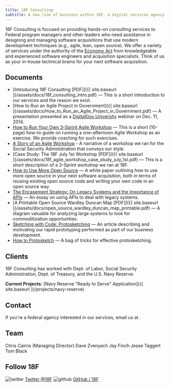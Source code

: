```yaml
---
title: 18F Consulting
subtitle: A new line of business within 18F, a digital services agency and technology incubator within the General Services Administration.
---
```


18F Consulting is focused on providing hands-on consulting services to Federal program managers and other leaders who need assistance in designing and managing software acquisitions that use modern development techniques (e.g., agile, lean, open source). We offer a variety of services under the authority of the [Economy Act](http://www.acquisition.gov) from knowledgeable and experienced software engineers and acquisition specialists. Think of us as your in-house technical brains for your next software acquisition.

## Documents

- [Introducing 18F Consulting [PDF]]({{ site.baseurl }}/assets/docs/18f_consulting_intro.pdf) — This is a short introduction to our services and the reason we exist.
- [How to Run an Agile Project in Government]({{ site.baseurl }}/assets/docs/How_to_Run_an_Agile_Project_in_Government.pdf) — A presentation presented as a [DigitalGov University](http://www.digitalgov.gov/digitalgov-university/) webinar on Dec. 11, 2014.
- [How to Run Your Own 3-Sprint Agile Workshop](https://18f.gsa.gov/2014/10/21/how-to-run-your-own-3-sprint-agile-workshop/) — This is a short (10-page) how-to guide on running a one-afternoon Agile Workshop as an exercise. We provide coaching for such exercises.
- [A Story of an Agile Workshop](https://18f.gsa.gov/2015/02/11/a-story-of-an-agile-workshop/) - A narrative of a workshop we ran for the Social Security Administration that conveys our style.
- [Case Study: The 18F July 1st Workshop [PDF]]({{ site.baseurl }}/assets/docs/18f_agile_workshop_case_study_july_1st.pdf) — This is a short description of a 3-Sprint workshop we ran at 18F.
- [How to Use More Open Source](https://18f.gsa.gov/2014/11/26/how-to-use-more-open-source/) — A white paper outlining how to use more open source in your next software acquisition, both in terms of reusing existing open source code and writing your own code in an open source way.
- [The Encasement Strategy: On Legacy Systems and the Importance of APIs](https://18f.gsa.gov/2014/09/08/the-encasement-strategy-on-legacy-systems-and-the/) — An essay on using APIs to deal with legacy systems.
- [A Printable Open Source Wardley Duncan Map [PDF]]({{ site.baseurl }}/assets/docs/open_source_wardley_duncan_map_printable.pdf) — A diagram valuable for analyzing large systems to look for commoditization opportunities.
- [Sketching with Code: Protosketching](https://18f.gsa.gov/2015/01/06/protosketch/) — An article describing and motivating our rapid prototyping performed as part of our business development.
- [How to Protosketch](https://18f.gsa.gov/2015/03/13/how-to-protosketch/) — A bag of tricks for effective protosketching.

## Clients

18F Consulting has worked with Dept. of Labor, Social Security Administration, Dept. of Treasury, and the U.S. Navy Reserve.

**Current Projects**:
[Navy Reserve "Ready to Serve" Application]({{ site.baseurl }}/projects/navy-reserve)

## Contact

If you're a federal agency interested in our services, email us at <a id="email" href="" target="_top"></a>.

## Team

Chris Cairns (Managing Director)
Dave Zvenyach
Jay Finch
Jesse Taggert
Tom Black

## Follow 18F

<img src="{{ site.baseurl }}/assets/img/twitter.svg" alt="twitter" class="social-img"> [Twitter @18F](https://twitter.com/18F)
<img src="{{ site.baseurl }}/assets/img/github.svg" alt="github" class="social-img"> [GitHub / 18F](https://github.com/18F)


<!-- Obfuscate our email -->
<div>
  <script>
    var parts = ["18FC", "@", "gsa", ".gov"];
    var email = parts[0] + parts[1] + parts[2] + parts[3];
    document.getElementById("email").href = "mailto:" + email + "?Subject=Request%20For%20Client%20Services";
    document.getElementById("email").innerHTML = email;
  </script>
</div>
